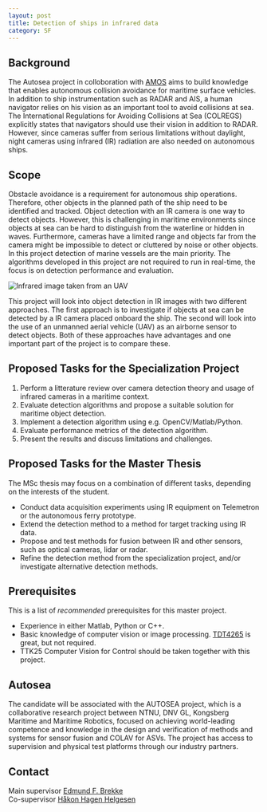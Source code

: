 ```yaml
---
layout: post
title: Detection of ships in infrared data
category: SF
---
```

## Background
The Autosea project in colloboration with [AMOS](http://ntnu.edu/amos) aims to build knowledge that enables autonomous collision avoidance for maritime surface vehicles. In addition to ship instrumentation such as RADAR and AIS, a human navigator relies on his vision as an important tool to avoid collisions at sea. The International Regulations for Avoiding Collisions at Sea (COLREGS) explicitly states that navigators should use their vision in addition to RADAR. However, since cameras suffer from serious limitations without daylight, night cameras using infrared (IR) radiation are also needed on autonomous ships.

## Scope
Obstacle avoidance is a requirement for autonomous ship operations. Therefore, other objects in the planned path of the ship need to be identified and tracked. Object detection with an IR camera is one way to detect objects. However, this is challenging in maritime environments since objects at sea can be hard to distinguish from the waterline or hidden in waves. Furthermore, cameras have a limited range and objects far from the camera might be impossible to detect or cluttered by noise or other objects. In this project detection of marine vessels are the main priority. The algorithms developed in this project are not required to run in real-time, the focus is on detection performance and evaluation.

![Infrared image taken from an UAV]({{site.url}}/assets/infrared.jpg)

This project will look into object detection in IR images with two different approaches. The first approach is to investigate if objects at sea can be detected by a IR camera placed onboard the ship. The second will look into the use of an unmanned aerial vehicle (UAV) as an airborne sensor to detect objects. Both of these approaches have advantages and one important part of the project is to compare these.

## Proposed Tasks for the Specialization Project

1. Perform a litterature review over camera detection theory and usage of infrared cameras in a maritime context.
2. Evaluate detection algorithms and propose a suitable solution for maritime object detection.
3. Implement a detection algorithm using e.g. OpenCV/Matlab/Python.
4. Evaluate performance metrics of the detection algorithm.
5. Present the results and discuss limitations and challenges.

## Proposed Tasks for the Master Thesis

The MSc thesis may focus on a combination of different tasks, depending on the interests of the student.

- Conduct data acquisition experiments using IR equipment on Telemetron or the autonomous ferry prototype.
- Extend the detection method to a method for target tracking using IR data.
- Propose and test methods for fusion between IR and other sensors, such as optical cameras, lidar or radar.
- Refine the detection method from the specialization project, and/or investigate alternative detection methods.

## Prerequisites
This is a list of *recommended* prerequisites for this master project.

- Experience in either Matlab, Python or C++.
- Basic knowledge of computer vision or image processing. [TDT4265](http://www.ntnu.edu/studies/courses/TDT4265) is great, but not required.
- TTK25 Computer Vision for Control should be taken together with this project.

## Autosea
The candidate will be associated with the AUTOSEA project, which is a collaborative research project between NTNU, DNV GL, Kongsberg Maritime and Maritime Robotics, focused on achieving world-leading competence and knowledge in the design and verification of methods and systems for sensor fusion and COLAV for ASVs. The project has access to supervision and physical test platforms through our industry partners.

## Contact
Main supervisor [Edmund F. Brekke](http://www.ntnu.no/ansatte/edmundfo)<br />
Co-supervisor [Håkon Hagen Helgesen](https://www.ntnu.no/ansatte/hakon.helgesen)
